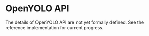 # OpenYOLO API

The details of OpenYOLO API are not yet formally defined. See the reference
implementation for current progress.
